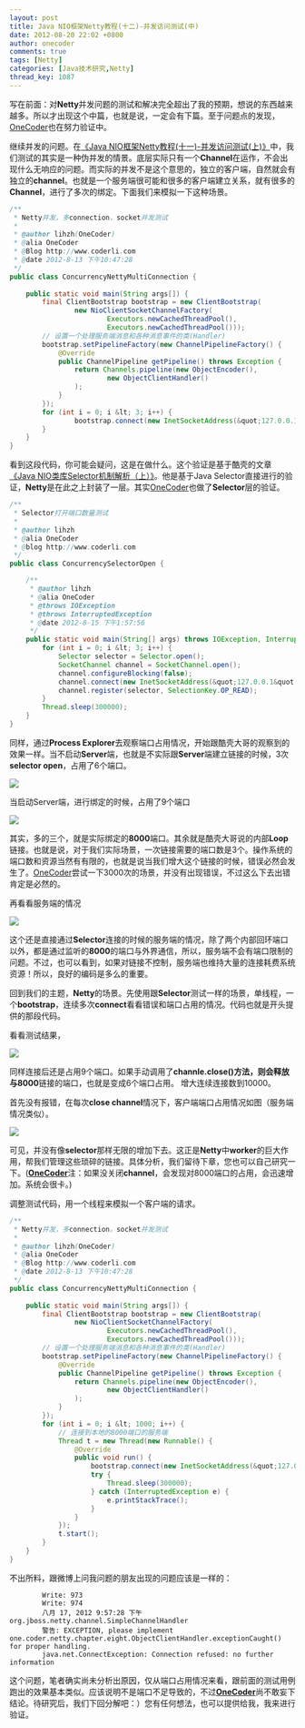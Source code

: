 ```yaml
---
layout: post
title: Java NIO框架Netty教程(十二)-并发访问测试(中)
date: 2012-08-20 22:02 +0800
author: onecoder
comments: true
tags: [Netty]
categories: [Java技术研究,Netty]
thread_key: 1087
---
```

写在前面：对**Netty**并发问题的测试和解决完全超出了我的预期，想说的东西越来越多。所以才出现这个中篇，也就是说，一定会有下篇。至于问题点的发现，<a href="http://www.coderli.com">OneCoder</a>也在努力验证中。

继续并发的问题。在<a href="http://www.coderli.com/netty-concurrency-problem-one/" target="\_blank">《Java NIO框架Netty教程(十一)-并发访问测试(上)》</a>中，我们测试的其实是一种伪并发的情景。底层实际只有一个**Channel**在运作，不会出现什么无响应的问题。而实际的并发不是这个意思的，独立的客户端，自然就会有独立的**channel**。也就是一个服务端很可能和很多的客户端建立关系，就有很多的**Channel**，进行了多次的绑定。下面我们来模拟一下这种场景。

```java
/**
 * Netty并发，多connection，socket并发测试
 * 
 * @author lihzh(OneCoder)
 * @alia OneCoder
 * @Blog http://www.coderli.com
 * @date 2012-8-13 下午10:47:28
 */
public class ConcurrencyNettyMultiConnection {
	
	public static void main(String args[]) {
		final ClientBootstrap bootstrap = new ClientBootstrap(
				new NioClientSocketChannelFactory(
						Executors.newCachedThreadPool(),
						Executors.newCachedThreadPool()));
		// 设置一个处理服务端消息和各种消息事件的类(Handler)
		bootstrap.setPipelineFactory(new ChannelPipelineFactory() {
			@Override
			public ChannelPipeline getPipeline() throws Exception {
				return Channels.pipeline(new ObjectEncoder(),
						new ObjectClientHandler()
				);
			}
		});
		for (int i = 0; i &lt; 3; i++) {
	            bootstrap.connect(new InetSocketAddress(&quot;127.0.0.1&quot;, 8000));
		}
	}
}
```

看到这段代码，你可能会疑问，这是在做什么。这个验证是基于酷壳的文章<a href="http://blog.csdn.net/haoel/article/details/2224055" target="\_blank">《Java NIO类库Selector机制解析（上）》</a>。他是基于Java Selector直接进行的验证，**Netty**是在此之上封装了一层。其实<a href="http://www.coderli.com">OneCoder</a>也做了**Selector**层的验证。

```java
/**
 * Selector打开端口数量测试
 * 
 * @author lihzh
 * @alia OneCoder
 * @blog http://www.coderli.com
 */
public class ConcurrencySelectorOpen {

	/**
	 * @author lihzh
	 * @alia OneCoder
	 * @throws IOException 
	 * @throws InterruptedException 
	 * @date 2012-8-15 下午1:57:56
	 */
	public static void main(String[] args) throws IOException, InterruptedException {
		for (int i = 0; i &lt; 3; i++) {
			Selector selector = Selector.open();
			SocketChannel channel = SocketChannel.open();
			channel.configureBlocking(false);
			channel.connect(new InetSocketAddress(&quot;127.0.0.1&quot;, 8000));
			channel.register(selector, SelectionKey.OP_READ);
		}
		Thread.sleep(300000);
	}
}
```

同样，通过**Process Explorer**去观察端口占用情况，开始跟酷壳大哥的观察到的效果一样。当不启动**Server**端，也就是不实际跟**Server**端建立链接的时候，3次**selector open**，占用了6个端口。

![](/images/oldposts/7FrMP.jpg)

当启动Server端，进行绑定的时候，占用了9个端口

![](/images/oldposts/BI25e.jpg)

其实，多的三个，就是实际绑定的**8000**端口。其余就是酷壳大哥说的内部**Loop**链接。也就是说，对于我们实际场景，一次链接需要的端口数是3个。操作系统的端口数和资源当然有有限的，也就是说当我们增大这个链接的时候，错误必然会发生了。<a href="http://www.coderli.com">OneCoder</a>尝试一下3000次的场景，并没有出现错误，不过这么下去出错肯定是必然的。

再看看服务端的情况

![](/images/oldposts/IE40R.jpg)

这个还是直接通过**Selector**连接的时候的服务端的情况，除了两个内部回环端口以外，都是通过监听的**8000**的端口与外界通信，所以，服务端不会有端口限制的问题。不过，也可以看到，如果对链接不控制，服务端也维持大量的连接耗费系统资源！所以，良好的编码是多么的重要。

回到我们的主题，**Netty**的场景。先使用跟**Selector**测试一样的场景，单线程，一个**bootstrap**，连续多次**connect**看看错误和端口占用的情况。代码也就是开头提供的那段代码。

看看测试结果，

![](/images/oldposts/pg6Ed.jpg)

同样连接后还是占用9个端口。如果手动调用了**channle.close()**方法，则会释放与**8000**链接的端口，也就是变成6个端口占用。
增大连续连接数到10000。

首先没有报错，在每次**close channel**情况下，客户端端口占用情况如图（服务端情况类似）。

![](/images/oldposts/9Fqan.jpg)

可见，并没有像**selector**那样无限的增加下去。这正是**Netty**中**worker**的巨大作用，帮我们管理这些琐碎的链接。具体分析，我们留待下章，您也可以自己研究一下。(<a href="http://www.coderli.com">**OneCoder**</a>注：如果没关闭**channel**，会发现对8000端口的占用，会迅速增加。系统会很卡。)

调整测试代码，用一个线程来模拟一个客户端的请求。

```java
/**
 * Netty并发，多connection，socket并发测试
 * 
 * @author lihzh(OneCoder)
 * @alia OneCoder
 * @Blog http://www.coderli.com
 * @date 2012-8-13 下午10:47:28
 */
public class ConcurrencyNettyMultiConnection {
	
	public static void main(String args[]) {
		final ClientBootstrap bootstrap = new ClientBootstrap(
				new NioClientSocketChannelFactory(
						Executors.newCachedThreadPool(),
						Executors.newCachedThreadPool()));
		// 设置一个处理服务端消息和各种消息事件的类(Handler)
		bootstrap.setPipelineFactory(new ChannelPipelineFactory() {
			@Override
			public ChannelPipeline getPipeline() throws Exception {
				return Channels.pipeline(new ObjectEncoder(),
						new ObjectClientHandler()
				);
			}
		});
		for (int i = 0; i &lt; 1000; i++) {
			// 连接到本地的8000端口的服务端
			Thread t = new Thread(new Runnable() {
				@Override
				public void run() {
					bootstrap.connect(new InetSocketAddress(&quot;127.0.0.1&quot;, 8000));
					try {
						Thread.sleep(300000);
					} catch (InterruptedException e) {
						e.printStackTrace();
					}
				}
			});
			t.start();
		}
	}
}
```


不出所料，跟微博上问我问题的朋友出现的问题应该是一样的：

```
		Write: 973
		Write: 974
		八月 17, 2012 9:57:28 下午 org.jboss.netty.channel.SimpleChannelHandler
		警告: EXCEPTION, please implement one.coder.netty.chapter.eight.ObjectClientHandler.exceptionCaught() for proper handling.
		java.net.ConnectException: Connection refused: no further information
```

这个问题，笔者确实尚未分析出原因，仅从端口占用情况来看，跟前面的测试用例跑出的效果基本类似。应该说明不是端口不足导致的，不过<a href="http://www.coderli.com">**OneCoder**</a>尚不敢妄下结论。待研究后，我们下回分解吧：）您有任何想法，也可以提供给我，我来进行验证。